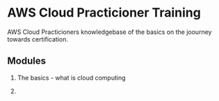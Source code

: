 # AWS Cloud Practicioner Training 

AWS Cloud Practicioners knowledgebase of the basics on the joourney towards certification. 

## Modules 
1. The basics - what is cloud computing 

2. 

